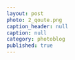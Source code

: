 ```yaml
---
layout: post
photo: 2_qoute.png
caption_header: null
caption: null
category: photoblog
published: true
---
```



